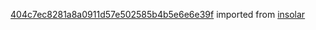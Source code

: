 [404c7ec8281a8a0911d57e502585b4b5e6e6e39f](https://github.com/insolar/insolar/commit/404c7ec8281a8a0911d57e502585b4b5e6e6e39f) imported from [insolar](https://github.com/insolar/insolar)
